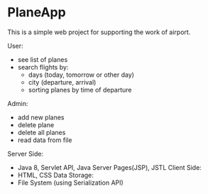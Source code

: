 # PlaneApp

This is a simple web project for supporting the work of airport.

User:
- see list of planes
- search flights by:
     - days (today, tomorrow or other day)
     - city (departure, arrival)
     - sorting planes by time of departure
     
Admin:
- add new planes
- delete plane
- delete all planes
- read data from file

Server Side: 
- Java 8, Servlet API, Java Server Pages(JSP), JSTL
Client Side:
- HTML, CSS
Data Storage:
- File System (using Serialization API)
